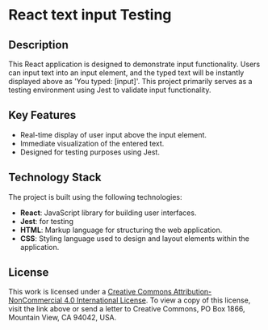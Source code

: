 # React text input Testing


## Description
This React application is designed to demonstrate input functionality. Users can input text into an input element, and the typed text will be instantly displayed above as 'You typed: [input]'. This project primarily serves as a testing environment using Jest to validate input functionality.

## Key Features
- Real-time display of user input above the input element.
- Immediate visualization of the entered text.
- Designed for testing purposes using Jest.

## Technology Stack
The project is built using the following technologies:

- **React**: JavaScript library for building user interfaces.
- **Jest**: for testing
- **HTML**: Markup language for structuring the web application.
- **CSS**: Styling language used to design and layout elements within the application.
  
## License
This work is licensed under a [Creative Commons Attribution-NonCommercial 4.0 International License](http://creativecommons.org/licenses/by-nc/4.0/). To view a copy of this license, visit the link above or send a letter to Creative Commons, PO Box 1866, Mountain View, CA 94042, USA.
